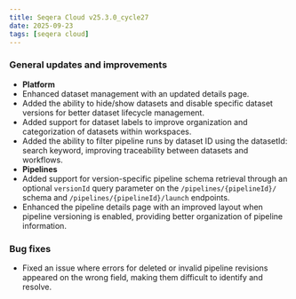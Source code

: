 ```yaml
---
title: Seqera Cloud v25.3.0_cycle27
date: 2025-09-23
tags: [seqera cloud]
---
```


### General updates and improvements

- **Platform**
 - Enhanced dataset management with an updated details page.
 - Added the ability to hide/show datasets and disable specific dataset versions for better dataset lifecycle management.
 - Added support for dataset labels to improve organization and categorization of datasets within workspaces.
 - Added the ability to filter pipeline runs by dataset ID using the datasetId: search keyword, improving traceability between datasets and workflows.
- **Pipelines**
 - Added support for version-specific pipeline schema retrieval through an optional `versionId` query parameter on the `/pipelines/{pipelineId}/` schema and `/pipelines/{pipelineId}/launch` endpoints.
 - Enhanced the pipeline details page with an improved layout when pipeline versioning is enabled, providing better organization of pipeline information.

### Bug fixes

- Fixed an issue where errors for deleted or invalid pipeline revisions appeared on the wrong field, making them difficult to identify and resolve.




